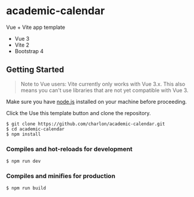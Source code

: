 # academic-calendar
Vue + Vite app template

* Vue 3
* Vite 2
* Bootstrap 4

## Getting Started

> Note to Vue users: Vite currently only works with Vue 3.x. This also means you can't use libraries that are not yet compatible with Vue 3.

Make sure you have [node.js](https://nodejs.org/en/) installed on your machine before proceeding.

Click the Use this template button and clone the repository.

```
$ git clone https://github.com/charlon/academic-calendar.git
$ cd academic-calendar
$ npm install

```
### Compiles and hot-reloads for development
```
$ npm run dev
```

### Compiles and minifies for production
```
$ npm run build
```
